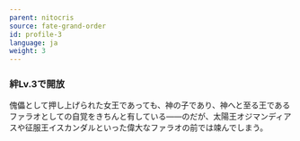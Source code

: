 ```yaml
---
parent: nitocris
source: fate-grand-order
id: profile-3
language: ja
weight: 3
---
```


### 絆Lv.3で開放

傀儡として押し上げられた女王であっても、神の子であり、神へと至る王であるファラオとしての自覚をきちんと有している――のだが、太陽王オジマンディアスや征服王イスカンダルといった偉大なファラオの前では竦んでしまう。

